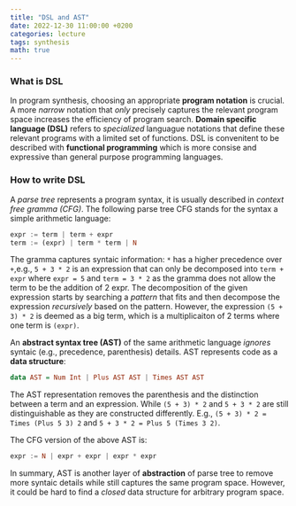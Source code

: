 ```yaml
---
title: "DSL and AST"
date: 2022-12-30 11:00:00 +0200
categories: lecture
tags: synthesis
math: true
---
```


### What is DSL

In program synthesis, choosing an appropriate **program notation** is crucial.
A more *narrow* notation that *only* precisely captures the relevant program space increases the efficiency of program search.
**Domain specific language (DSL)** refers to *specialized* languague notations that define these relevant programs with a limited set of functions. 
DSL is convenitent to be described with **functional programming** which is more consise and expressive than general purpose programming languages.

### How to write DSL 

A *parse tree* represents a program syntax, it is usually described in *context free gramma (CFG)*.
The following parse tree CFG stands for the syntax a simple arithmetic language:

```haskell
expr := term | term + expr
term := (expr) | term * term | N
```

The gramma captures syntaic information: `*` has a higher precedence over `+`,e.g., `5 + 3 * 2` is an expression that can only be decomposed into `term + expr` where `expr = 5` and `term = 3 * 2` as the gramma does not allow the term to be the addition of 2 expr.
The decomposition of the given expression starts by searching a *pattern* that fits and then decompose the expression *recursively* based on the pattern.
However, the expression `(5 + 3) * 2` is deemed as a big term, which is a multiplicaiton of 2 terms where one term is `(expr)`.

An **abstract syntax tree (AST)** of the same arithmetic language *ignores* syntaic (e.g., precedence, parenthesis) details.
AST represents code as a **data structure**:

```haskell
data AST = Num Int | Plus AST AST | Times AST AST
```

The AST representation removes the parenthesis and the distinction between a term and an expression.
While `(5 + 3) * 2` and `5 + 3 * 2` are still distinguishable as they are constructed differently.
E.g., `(5 + 3) * 2 = Times (Plus 5 3) 2` and `5 + 3 * 2 = Plus 5 (Times 3 2)`.

The CFG version of the above AST is:

```haskell
expr := N | expr + expr | expr * expr
```

In summary, AST is another layer of **abstraction** of parse tree to remove more syntaic details while still captures the same program space. 
However, it could be hard to find a *closed* data structure for arbitrary program space.
